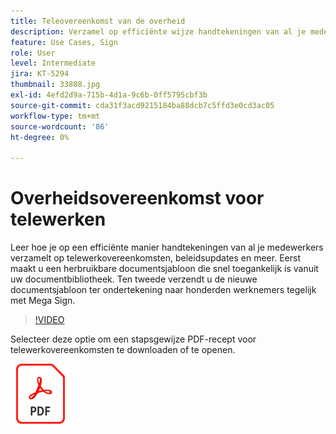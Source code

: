 ```yaml
---
title: Teleovereenkomst van de overheid
description: Verzamel op efficiënte wijze handtekeningen van al je medewerkers op telewerkovereenkomsten, beleidsupdates en meer
feature: Use Cases, Sign
role: User
level: Intermediate
jira: KT-5294
thumbnail: 33808.jpg
exl-id: 4efd2d9a-715b-4d1a-9c6b-0ff5795cbf3b
source-git-commit: cda31f3acd9215184ba88dcb7c5ffd3e0cd3ac05
workflow-type: tm+mt
source-wordcount: '86'
ht-degree: 0%

---
```


# Overheidsovereenkomst voor telewerken

Leer hoe je op een efficiënte manier handtekeningen van al je medewerkers verzamelt op telewerkovereenkomsten, beleidsupdates en meer. Eerst maakt u een herbruikbare documentsjabloon die snel toegankelijk is vanuit uw documentbibliotheek. Ten tweede verzendt u de nieuwe documentsjabloon ter ondertekening naar honderden werknemers tegelijk met Mega Sign.

>[!VIDEO](https://video.tv.adobe.com/v/33808?quality=12&learn=on&hidetitle=true)

Selecteer deze optie om een stapsgewijze PDF-recept voor telewerkovereenkomsten te downloaden of te openen.

[![Download PDF Recipe](../assets/acrobat_PDF_96.png)](../assets/UseCaseRecipe-EN-UsingMegaSign.pdf)
